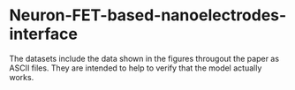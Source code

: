 # Neuron-FET-based-nanoelectrodes-interface

The datasets include the data shown in the figures througout the paper as ASCII files. 
They are intended to help to verify that the model actually works.
